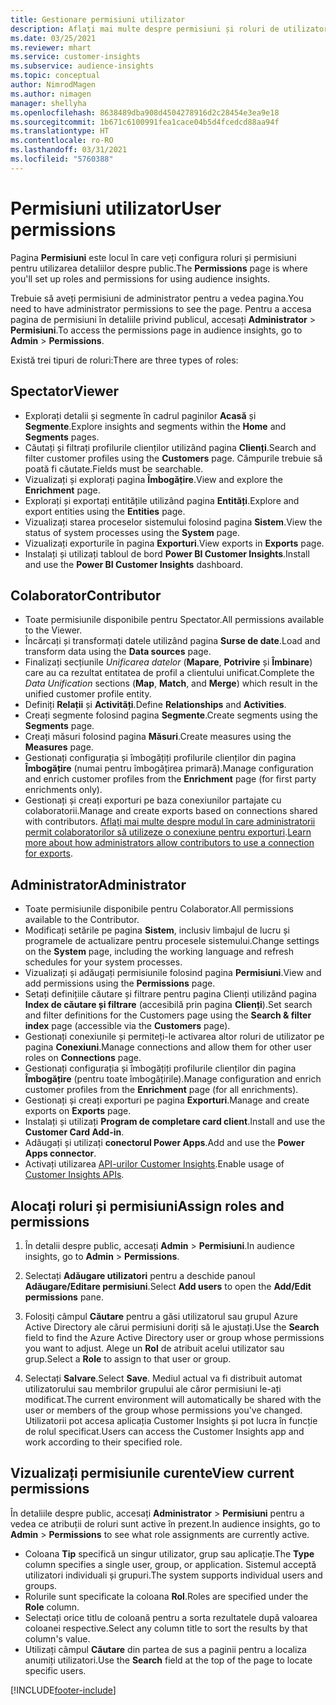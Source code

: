```yaml
---
title: Gestionare permisiuni utilizator
description: Aflați mai multe despre permisiuni și roluri de utilizator.
ms.date: 03/25/2021
ms.reviewer: mhart
ms.service: customer-insights
ms.subservice: audience-insights
ms.topic: conceptual
author: NimrodMagen
ms.author: nimagen
manager: shellyha
ms.openlocfilehash: 8638489dba908d4504278916d2c28454e3ea9e18
ms.sourcegitcommit: 1b671c6100991fea1cace04b5d4fcedcd88aa94f
ms.translationtype: HT
ms.contentlocale: ro-RO
ms.lasthandoff: 03/31/2021
ms.locfileid: "5760388"
---
```

# <a name="user-permissions"></a><span data-ttu-id="bd7c4-103">Permisiuni utilizator</span><span class="sxs-lookup"><span data-stu-id="bd7c4-103">User permissions</span></span>

<span data-ttu-id="bd7c4-104">Pagina **Permisiuni** este locul în care veți configura roluri și permisiuni pentru utilizarea detaliilor despre public.</span><span class="sxs-lookup"><span data-stu-id="bd7c4-104">The **Permissions** page is where you'll set up roles and permissions for using audience insights.</span></span>

<span data-ttu-id="bd7c4-105">Trebuie să aveți permisiuni de administrator pentru a vedea pagina.</span><span class="sxs-lookup"><span data-stu-id="bd7c4-105">You need to have administrator permissions to see the page.</span></span> <span data-ttu-id="bd7c4-106">Pentru a accesa pagina de permisiuni în detaliile privind publicul, accesați **Administrator** > **Permisiuni**.</span><span class="sxs-lookup"><span data-stu-id="bd7c4-106">To access the permissions page in audience insights, go to **Admin** > **Permissions**.</span></span>

<span data-ttu-id="bd7c4-107">Există trei tipuri de roluri:</span><span class="sxs-lookup"><span data-stu-id="bd7c4-107">There are three types of roles:</span></span>

## <a name="viewer"></a><span data-ttu-id="bd7c4-108">Spectator</span><span class="sxs-lookup"><span data-stu-id="bd7c4-108">Viewer</span></span>

- <span data-ttu-id="bd7c4-109">Explorați detalii și segmente în cadrul paginilor **Acasă** și **Segmente**.</span><span class="sxs-lookup"><span data-stu-id="bd7c4-109">Explore insights and segments within the **Home** and **Segments** pages.</span></span>
- <span data-ttu-id="bd7c4-110">Căutați și filtrați profilurile clienților utilizând pagina **Clienți**.</span><span class="sxs-lookup"><span data-stu-id="bd7c4-110">Search and filter customer profiles using the **Customers** page.</span></span> <span data-ttu-id="bd7c4-111">Câmpurile trebuie să poată fi căutate.</span><span class="sxs-lookup"><span data-stu-id="bd7c4-111">Fields must be searchable.</span></span>
- <span data-ttu-id="bd7c4-112">Vizualizați și explorați pagina **Îmbogățire**.</span><span class="sxs-lookup"><span data-stu-id="bd7c4-112">View and explore the **Enrichment** page.</span></span>
- <span data-ttu-id="bd7c4-113">Explorați și exportați entitățile utilizând pagina **Entități**.</span><span class="sxs-lookup"><span data-stu-id="bd7c4-113">Explore and export entities using the **Entities** page.</span></span>
- <span data-ttu-id="bd7c4-114">Vizualizați starea proceselor sistemului folosind pagina **Sistem**.</span><span class="sxs-lookup"><span data-stu-id="bd7c4-114">View the status of system processes  using the **System** page.</span></span>
- <span data-ttu-id="bd7c4-115">Vizualizați exporturile în pagina **Exporturi**.</span><span class="sxs-lookup"><span data-stu-id="bd7c4-115">View exports in **Exports** page.</span></span>
- <span data-ttu-id="bd7c4-116">Instalați și utilizați tabloul de bord **Power BI Customer Insights**.</span><span class="sxs-lookup"><span data-stu-id="bd7c4-116">Install and use the **Power BI Customer Insights** dashboard.</span></span>

## <a name="contributor"></a><span data-ttu-id="bd7c4-117">Colaborator</span><span class="sxs-lookup"><span data-stu-id="bd7c4-117">Contributor</span></span>

- <span data-ttu-id="bd7c4-118">Toate permisiunile disponibile pentru Spectator.</span><span class="sxs-lookup"><span data-stu-id="bd7c4-118">All permissions available to the Viewer.</span></span>
- <span data-ttu-id="bd7c4-119">Încărcați și transformați datele utilizând pagina **Surse de date**.</span><span class="sxs-lookup"><span data-stu-id="bd7c4-119">Load and transform data using the **Data sources** page.</span></span>
- <span data-ttu-id="bd7c4-120">Finalizați secțiunile *Unificarea datelor* (**Mapare**, **Potrivire** și **Îmbinare**) care au ca rezultat entitatea de profil a clientului unificat.</span><span class="sxs-lookup"><span data-stu-id="bd7c4-120">Complete the *Data Unification* sections (**Map**, **Match**, and **Merge**) which result in the unified customer profile entity.</span></span>
- <span data-ttu-id="bd7c4-121">Definiți **Relații** și **Activități**.</span><span class="sxs-lookup"><span data-stu-id="bd7c4-121">Define **Relationships** and **Activities**.</span></span>
- <span data-ttu-id="bd7c4-122">Creați segmente folosind pagina **Segmente**.</span><span class="sxs-lookup"><span data-stu-id="bd7c4-122">Create segments using the **Segments** page.</span></span>
- <span data-ttu-id="bd7c4-123">Creați măsuri folosind pagina **Măsuri**.</span><span class="sxs-lookup"><span data-stu-id="bd7c4-123">Create measures using the **Measures** page.</span></span>
- <span data-ttu-id="bd7c4-124">Gestionați configurația și îmbogățiți profilurile clienților din pagina **Îmbogățire** (numai pentru îmbogățirea primară).</span><span class="sxs-lookup"><span data-stu-id="bd7c4-124">Manage configuration and enrich customer profiles from the **Enrichment** page (for first party enrichments only).</span></span>
- <span data-ttu-id="bd7c4-125">Gestionați și creați exporturi pe baza conexiunilor partajate cu colaboratorii.</span><span class="sxs-lookup"><span data-stu-id="bd7c4-125">Manage and create exports based on connections shared with contributors.</span></span> <span data-ttu-id="bd7c4-126">[Aflați mai multe despre modul în care administratorii permit colaboratorilor să utilizeze o conexiune pentru exporturi](connections.md#allow-contributors-to-use-a-connection-for-exports).</span><span class="sxs-lookup"><span data-stu-id="bd7c4-126">[Learn more about how administrators allow contributors to use a connection for exports](connections.md#allow-contributors-to-use-a-connection-for-exports).</span></span>

## <a name="administrator"></a><span data-ttu-id="bd7c4-127">Administrator</span><span class="sxs-lookup"><span data-stu-id="bd7c4-127">Administrator</span></span>

- <span data-ttu-id="bd7c4-128">Toate permisiunile disponibile pentru Colaborator.</span><span class="sxs-lookup"><span data-stu-id="bd7c4-128">All permissions available to the Contributor.</span></span>
- <span data-ttu-id="bd7c4-129">Modificați setările pe pagina **Sistem**, inclusiv limbajul de lucru și programele de actualizare pentru procesele sistemului.</span><span class="sxs-lookup"><span data-stu-id="bd7c4-129">Change settings on the **System** page, including the working language and refresh schedules for your system processes.</span></span>
- <span data-ttu-id="bd7c4-130">Vizualizați și adăugați permisiunile folosind pagina **Permisiuni**.</span><span class="sxs-lookup"><span data-stu-id="bd7c4-130">View and add permissions using the **Permissions** page.</span></span>
- <span data-ttu-id="bd7c4-131">Setați definițiile căutare și filtrare pentru pagina Clienți utilizând pagina **Index de căutare și filtrare** (accesibilă prin pagina **Clienți**).</span><span class="sxs-lookup"><span data-stu-id="bd7c4-131">Set search and filter definitions for the Customers page using the **Search & filter index** page (accessible via the **Customers** page).</span></span>
- <span data-ttu-id="bd7c4-132">Gestionați conexiunile și permiteți-le activarea altor roluri de utilizator pe pagina **Conexiuni**.</span><span class="sxs-lookup"><span data-stu-id="bd7c4-132">Manage connections and allow them for other user roles on **Connections** page.</span></span>
- <span data-ttu-id="bd7c4-133">Gestionați configurația și îmbogățiți profilurile clienților din pagina **Îmbogățire** (pentru toate îmbogățirile).</span><span class="sxs-lookup"><span data-stu-id="bd7c4-133">Manage configuration and enrich customer profiles from the **Enrichment** page (for all enrichments).</span></span>
- <span data-ttu-id="bd7c4-134">Gestionați și creați exporturi pe pagina **Exporturi**.</span><span class="sxs-lookup"><span data-stu-id="bd7c4-134">Manage and create exports on **Exports** page.</span></span>
- <span data-ttu-id="bd7c4-135">Instalați și utilizați **Program de completare card client**.</span><span class="sxs-lookup"><span data-stu-id="bd7c4-135">Install and use the **Customer Card Add-in**.</span></span>
- <span data-ttu-id="bd7c4-136">Adăugați și utilizați **conectorul Power Apps**.</span><span class="sxs-lookup"><span data-stu-id="bd7c4-136">Add and use the **Power Apps connector**.</span></span>
- <span data-ttu-id="bd7c4-137">Activați utilizarea [API-urilor Customer Insights](apis.md).</span><span class="sxs-lookup"><span data-stu-id="bd7c4-137">Enable usage of [Customer Insights APIs](apis.md).</span></span>

## <a name="assign-roles-and-permissions"></a><span data-ttu-id="bd7c4-138">Alocați roluri și permisiuni</span><span class="sxs-lookup"><span data-stu-id="bd7c4-138">Assign roles and permissions</span></span>

1. <span data-ttu-id="bd7c4-139">În detalii despre public, accesați **Admin** > **Permisiuni**.</span><span class="sxs-lookup"><span data-stu-id="bd7c4-139">In audience insights, go to **Admin** > **Permissions**.</span></span>

1. <span data-ttu-id="bd7c4-140">Selectați **Adăugare utilizatori** pentru a deschide panoul **Adăugare/Editare permisiuni**.</span><span class="sxs-lookup"><span data-stu-id="bd7c4-140">Select **Add users** to open the **Add/Edit permissions** pane.</span></span>

1. <span data-ttu-id="bd7c4-141">Folosiți câmpul **Căutare** pentru a găsi utilizatorul sau grupul Azure Active Directory ale cărui permisiuni doriți să le ajustați.</span><span class="sxs-lookup"><span data-stu-id="bd7c4-141">Use the **Search** field to find the Azure Active Directory user or group whose permissions you want to adjust.</span></span> <span data-ttu-id="bd7c4-142">Alege un **Rol** de atribuit acelui utilizator sau grup.</span><span class="sxs-lookup"><span data-stu-id="bd7c4-142">Select a **Role** to assign to that user or group.</span></span>

1. <span data-ttu-id="bd7c4-143">Selectați **Salvare**.</span><span class="sxs-lookup"><span data-stu-id="bd7c4-143">Select **Save**.</span></span> <span data-ttu-id="bd7c4-144">Mediul actual va fi distribuit automat utilizatorului sau membrilor grupului ale căror permisiuni le-ați modificat.</span><span class="sxs-lookup"><span data-stu-id="bd7c4-144">The current environment will automatically be shared with the user or members of the group whose permissions you've changed.</span></span> <span data-ttu-id="bd7c4-145">Utilizatorii pot accesa aplicația Customer Insights și pot lucra în funcție de rolul specificat.</span><span class="sxs-lookup"><span data-stu-id="bd7c4-145">Users can access the Customer Insights app and work according to their specified role.</span></span>

## <a name="view-current-permissions"></a><span data-ttu-id="bd7c4-146">Vizualizați permisiunile curente</span><span class="sxs-lookup"><span data-stu-id="bd7c4-146">View current permissions</span></span>

<span data-ttu-id="bd7c4-147">În detaliile despre public, accesați **Administrator** > **Permisiuni** pentru a vedea ce atribuții de roluri sunt active în prezent.</span><span class="sxs-lookup"><span data-stu-id="bd7c4-147">In audience insights, go to **Admin** > **Permissions** to see what role assignments are currently active.</span></span>

- <span data-ttu-id="bd7c4-148">Coloana **Tip** specifică un singur utilizator, grup sau aplicație.</span><span class="sxs-lookup"><span data-stu-id="bd7c4-148">The **Type** column specifies a single user, group, or application.</span></span> <span data-ttu-id="bd7c4-149">Sistemul acceptă utilizatori individuali și grupuri.</span><span class="sxs-lookup"><span data-stu-id="bd7c4-149">The system supports individual users and groups.</span></span>
- <span data-ttu-id="bd7c4-150">Rolurile sunt specificate la coloana **Rol**.</span><span class="sxs-lookup"><span data-stu-id="bd7c4-150">Roles are specified under the **Role** column.</span></span>
- <span data-ttu-id="bd7c4-151">Selectați orice titlu de coloană pentru a sorta rezultatele după valoarea coloanei respective.</span><span class="sxs-lookup"><span data-stu-id="bd7c4-151">Select any column title to sort the results by that column's value.</span></span>
- <span data-ttu-id="bd7c4-152">Utilizați câmpul **Căutare** din partea de sus a paginii pentru a localiza anumiți utilizatori.</span><span class="sxs-lookup"><span data-stu-id="bd7c4-152">Use the **Search** field at the top of the page to locate specific users.</span></span>


[!INCLUDE[footer-include](../includes/footer-banner.md)]
